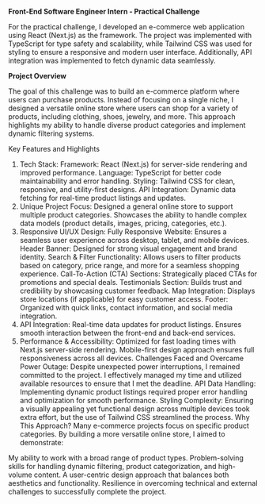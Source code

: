 **Front-End Software Engineer Intern - Practical Challenge**


For the practical challenge, I developed an e-commerce web application using React (Next.js) as the framework. The project was implemented with TypeScript for type safety and scalability, while Tailwind CSS was used for styling to ensure a responsive and modern user interface. Additionally, API integration was implemented to fetch dynamic data seamlessly.

**Project Overview**


The goal of this challenge was to build an e-commerce platform where users can purchase products. Instead of focusing on a single niche, I designed a versatile online store where users can shop for a variety of products, including clothing, shoes, jewelry, and more. This approach highlights my ability to handle diverse product categories and implement dynamic filtering systems.

Key Features and Highlights
1. Tech Stack:
Framework: React (Next.js) for server-side rendering and improved performance.
Language: TypeScript for better code maintainability and error handling.
Styling: Tailwind CSS for clean, responsive, and utility-first designs.
API Integration: Dynamic data fetching for real-time product listings and updates.
2. Unique Project Focus:
Designed a general online store to support multiple product categories.
Showcases the ability to handle complex data models (product details, images, pricing, categories, etc.).
3. Responsive UI/UX Design:
Fully Responsive Website: Ensures a seamless user experience across desktop, tablet, and mobile devices.
Header Banner: Designed for strong visual engagement and brand identity.
Search & Filter Functionality: Allows users to filter products based on category, price range, and more for a seamless shopping experience.
Call-To-Action (CTA) Sections: Strategically placed CTAs for promotions and special deals.
Testimonials Section: Builds trust and credibility by showcasing customer feedback.
Map Integration: Displays store locations (if applicable) for easy customer access.
Footer: Organized with quick links, contact information, and social media integration.
4. API Integration:
Real-time data updates for product listings.
Ensures smooth interaction between the front-end and back-end services.
5. Performance & Accessibility:
Optimized for fast loading times with Next.js server-side rendering.
Mobile-first design approach ensures full responsiveness across all devices.
Challenges Faced and Overcame
Power Outage: Despite unexpected power interruptions, I remained committed to the project. I effectively managed my time and utilized available resources to ensure that I met the deadline.
API Data Handling: Implementing dynamic product listings required proper error handling and optimization for smooth performance.
Styling Complexity: Ensuring a visually appealing yet functional design across multiple devices took extra effort, but the use of Tailwind CSS streamlined the process.
Why This Approach?
Many e-commerce projects focus on specific product categories. By building a more versatile online store, I aimed to demonstrate:

My ability to work with a broad range of product types.
Problem-solving skills for handling dynamic filtering, product categorization, and high-volume content.
A user-centric design approach that balances both aesthetics and functionality.
Resilience in overcoming technical and external challenges to successfully complete the project.
